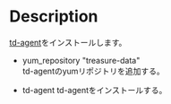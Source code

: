 Description
===========
[td-agent](http://fluentd.org)をインストールします。  

* yum_repository "treasure-data"  
td-agentのyumリポジトリを追加する。

* td-agent 
td-agentをインストールする。
